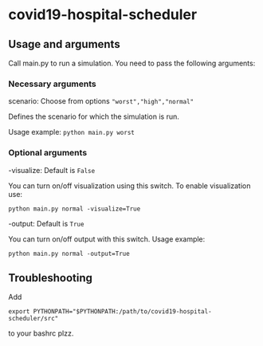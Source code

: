 # covid19-hospital-scheduler

## Usage and arguments

Call main.py to run a simulation.
You need to pass the following arguments:

### Necessary arguments

scenario: Choose from options `"worst","high","normal"`

Defines the scenario for which the simulation is run.

Usage example: `python main.py worst`

### Optional arguments

-visualize: Default is `False`

You can turn on/off visualization using this switch. To enable visualization use:

`python main.py normal -visualize=True`

-output: Default is `True`

You can turn on/off output with this switch. Usage example:

`python main.py normal -output=True`

## Troubleshooting

Add

```
export PYTHONPATH="$PYTHONPATH:/path/to/covid19-hospital-scheduler/src"
```

to your bashrc plzz.
